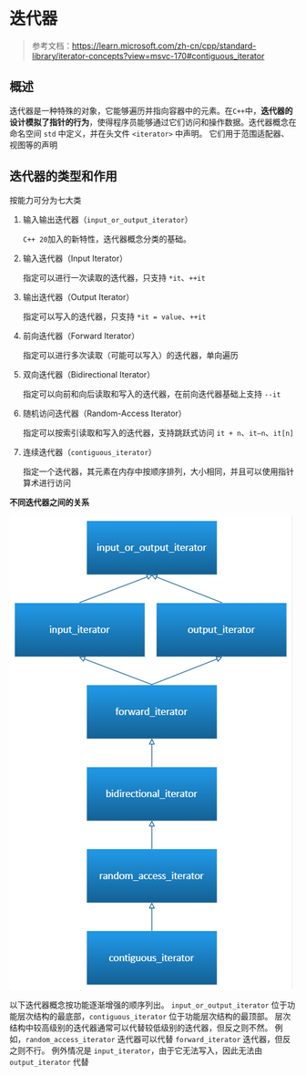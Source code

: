 # 迭代器

> 参考文档：https://learn.microsoft.com/zh-cn/cpp/standard-library/iterator-concepts?view=msvc-170#contiguous_iterator

## 概述

迭代器是一种特殊的对象，它能够遍历并指向容器中的元素。在`C++`中，**迭代器的设计模拟了指针的行为**，使得程序员能够通过它们访问和操作数据。迭代器概念在命名空间 `std` 中定义，并在头文件 `<iterator>` 中声明。 它们用于范围适配器、视图等的声明

## 迭代器的类型和作用

按能力可分为七大类

1. 输入输出迭代器（`input_or_output_iterator`）

    `C++ 20`加入的新特性，迭代器概念分类的基础。

2. 输入迭代器（Input Iterator）

     指定可以进行一次读取的迭代器，只支持 `*it`、`++it`

3. 输出迭代器（Output Iterator）

    指定可以写入的迭代器，只支持 `*it = value`、`++it`

4. 前向迭代器（Forward Iterator）

    指定可以进行多次读取（可能可以写入）的迭代器，单向遍历

5. 双向迭代器（Bidirectional Iterator）

    指定可以向前和向后读取和写入的迭代器，在前向迭代器基础上支持 `--it`

6. 随机访问迭代器（Random-Access Iterator）

    指定可以按索引读取和写入的迭代器，支持跳跃式访问 `it + n`、`it–n`、`it[n]`

7. 连续迭代器（`contiguous_iterator`）

    指定一个迭代器，其元素在内存中按顺序排列，大小相同，并且可以使用指针算术进行访问

**不同迭代器之间的关系**

![不同迭代器关系](./img/不同迭代器关系.png)

以下迭代器概念按功能逐渐增强的顺序列出。 `input_or_output_iterator` 位于功能层次结构的最底部，`contiguous_iterator` 位于功能层次结构的最顶部。 层次结构中较高级别的迭代器通常可以代替较低级别的迭代器，但反之则不然。 例如，`random_access_iterator` 迭代器可以代替 `forward_iterator` 迭代器，但反之则不行。 例外情况是 `input_iterator`，由于它无法写入，因此无法由 `output_iterator` 代替
